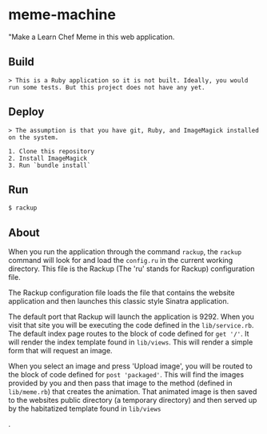 # meme-machine

"Make a Learn Chef Meme in this web application.

## Build

    > This is a Ruby application so it is not built. Ideally, you would run some tests. But this project does not have any yet.

## Deploy

    > The assumption is that you have git, Ruby, and ImageMagick installed on the system.

    1. Clone this repository
    2. Install ImageMagick
    3. Run `bundle install`

## Run

    $ rackup

## About

When you run the application through the command `rackup`, the `rackup` command will look for and load the `config.ru` in the current working directory. This file is the Rackup (The 'ru' stands for Rackup) configuration file.

The Rackup configuration file loads the file that contains the website application and then launches this classic style Sinatra application.

The default port that Rackup will launch the application is 9292. When you visit that site you will be executing the code defined in the `lib/service.rb`. The default index page routes to the block of code defined for `get '/'`. It will render the index template found in `lib/views`. This will render a simple form that will request an image.

When you select an image and press 'Upload image', you will be routed to the block of code defined for `post 'packaged'`. This will find the images provided by you and then pass that image to the method (defined in `lib/meme.rb`) that creates the animation. That animated image is then saved to the websites public directory (a temporary directory) and then served up by the habitatized template found in `lib/views`

.
